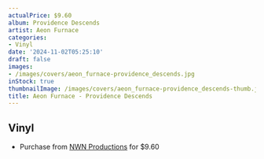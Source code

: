 ```yaml
---
actualPrice: $9.60
album: Providence Descends
artist: Aeon Furnace
categories:
- Vinyl
date: '2024-11-02T05:25:10'
draft: false
images:
- /images/covers/aeon_furnace-providence_descends.jpg
inStock: true
thumbnailImage: /images/covers/aeon_furnace-providence_descends-thumb.jpg
title: Aeon Furnace - Providence Descends
---
```


## Vinyl
* Purchase from [NWN Productions](http://shop.nwnprod.com/index.php?route=product/product&path=75&product_id=31007&sort=pd.name&order=ASC) for $9.60
